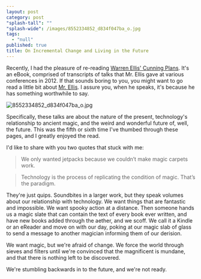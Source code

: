 ```yaml
---
layout: post
category: post
"splash-tall": ""
"splash-wide": /images/8552334852_d834f047ba_o.jpg
tags: 
  - "null"
published: true
title: On Incremental Change and Living in the Future
---
```




Recently, I had the pleasure of re-reading [Warren Ellis' Cunning Plans](http://www.amazon.com/dp/B00Z9LFC8U/ref=r_soa_w_d). It's an eBook, comprised of transcripts of talks that Mr. Ellis gave at various conferences in 2012. If that sounds boring to you, you might want to go read a little bit about [Mr. Ellis](http://www.warrenellis.com/?page_id=14415). I assure you, when he speaks, it's because he has something worthwhile to say. 

![8552334852_d834f047ba_o.jpg]({{site.baseurl}}/images/8552334852_d834f047ba_o.jpg)

Specifically, these talks are about the nature of the present, technology's relationship to ancient magic, and the weird and wonderful future of, well, the future. This was the fifth or sixth time I've thumbed through these pages, and I greatly enjoyed the read. 

I'd like to share with you two quotes that stuck with me: 

> We only wanted jetpacks because we couldn’t make magic carpets work.

> Technology is the process of replicating the condition of magic. That’s the paradigm.

They're just quips. Soundbites in a larger work, but they speak volumes about our relationship with technology. We want things that are fantastic and impossible. We want spooky action at a distance. Then someone hands us a magic slate that can contain the text of every book ever written, and have new books added through the aether, and we scoff. We call it a Kindle or an eReader and move on with our day, poking at our magic slab of glass to send a message to another magician informing them of our derision. 

We want magic, but we're afraid of change. We force the world through sieves and filters until we're convinced that the magnificent is mundane, and that there is nothing left to be discovered. 

We're stumbling backwards in to the future, and we're not ready.
